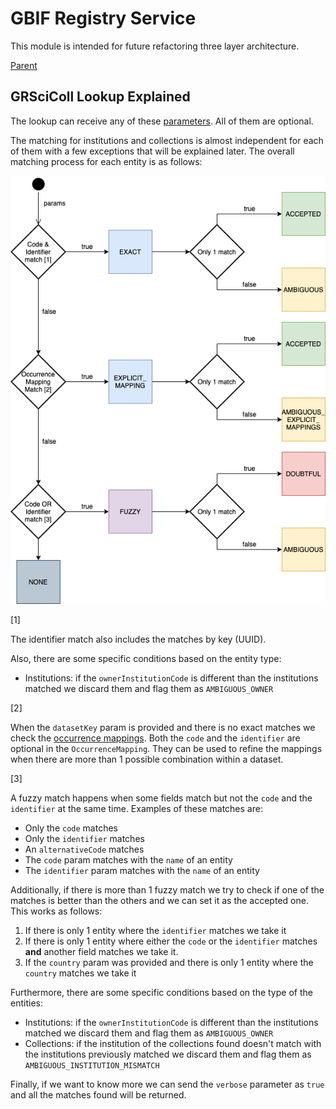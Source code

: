 # GBIF Registry Service

This module is intended for future refactoring three layer architecture.

[Parent](../README.md)


## GRSciColl Lookup Explained

The lookup can receive any of these [parameters](https://github.com/gbif/gbif-api/blob/master/src/main/java/org/gbif/api/model/collections/lookup/LookupParams.java).
All of them are optional.

The matching for institutions and collections is almost independent for each of them with a few exceptions that will be explained later.
The overall matching process for each entity is as follows:

![](docs/grscicoll_lookup.png)

[1]

The identifier match also includes the matches by key (UUID).

Also, there are some specific conditions based on the entity type:
- Institutions: if the `ownerInstitutionCode` is different than the institutions matched we discard them and
flag them as `AMBIGUOUS_OWNER`

[2]

When the `datasetKey` param is provided and there is no exact matches we check the [occurrence mappings](https://github.com/gbif/gbif-api/blob/master/src/main/java/org/gbif/api/model/collections/OccurrenceMapping.java).
Both the `code` and the `identifier` are optional in the `OccurrenceMapping`. They can be used to refine the mappings
when there are more than 1 possible combination within a dataset.

[3]

A fuzzy match happens when some fields match but not the `code` and the `identifier` at the same time. Examples of these matches are:
- Only the `code` matches
- Only the `identifier` matches
- An `alternativeCode` matches
- The `code` param matches with the `name` of an entity
- The `identifier` param matches with the `name` of an entity

Additionally, if there is more than 1 fuzzy match we try to check if one of the matches is better than the others
and we can set it as the accepted one. This works as follows:
1. If there is only 1 entity where the `identifier` matches we take it
2. If there is only 1 entity where either the `code` or the `identifier` matches **and** another field matches we take it.
3. If the `country` param was provided and there is only 1 entity where the `country` matches we take it

Furthermore, there are some specific conditions based on the type of the entities:
- Institutions: if the `ownerInstitutionCode` is different than the institutions matched we discard them and
flag them as `AMBIGUOUS_OWNER`
- Collections: if the institution of the collections found doesn't match with the institutions previously matched we discard
them and flag them as `AMBIGUOUS_INSTITUTION_MISMATCH`


Finally, if we want to know more we can send the `verbose` parameter as `true` and all the matches found will be returned.
